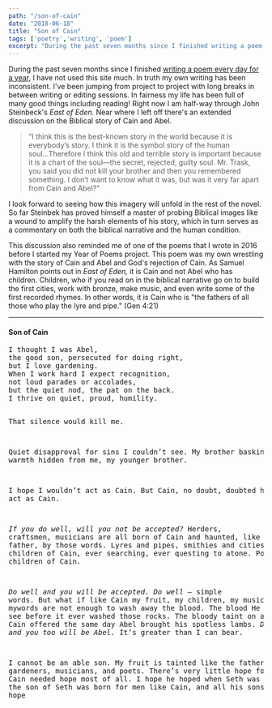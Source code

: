 ```yaml
---
path: "/son-of-cain"
date: "2018-06-18"
title: "Son of Cain"
tags: ['poetry','writing', 'poem']
excerpt: "During the past seven months since I finished writing a poem every day for a year, I have not used this site much. In truth my own writing has been inconsistent. I've been jumping from project to project with long breaks in between writing or editing sessions. In fairness my life has been full of many good things including reading! Right now I am half-way through John Steinbeck's East of Eden. Near where I left off there's an extended discussion on the Biblical story of Cain and Abel."
---
```


During the past seven months since I finished <a href="/on-writing-poems-daily">writing a poem every day for a year</a>, I have not used this site much. In truth my own writing has been inconsistent. I've been jumping from project to project with long breaks in between writing or editing sessions. In fairness my life has been full of many good things including reading! Right now I am half-way through John Steinbeck's <em>East of Eden.</em> Near where I left off there's an extended discussion on the Biblical story of Cain and Abel.
<blockquote>"I think this is the best-known story in the world because it is everybody’s story. I think it is the symbol story of the human soul...Therefore I think this old and terrible story is important because it is a chart of the soul—the secret, rejected, guilty soul. Mr. Trask, you said you did not kill your brother and then you remembered something. I don’t want to know what it was, but was it very far apart from Cain and Abel?"</blockquote>
I look forward to seeing how this imagery will unfold in the rest of the novel. So far Steinbek has proved himself a master of probing Biblical images like a wound to amplify the harsh elements of his story, which in turn serves as a commentary on both the biblical narrative and the human condition.

This discussion also reminded me of one of the poems that I wrote in 2016 before I started my Year of Poems project. This poem was my own wrestling with the story of Cain and Abel and God's rejection of Cain. As Samuel Hamilton points out in <em>East of Eden, </em>it is Cain and not Abel who has children. Children, who if you read on in the biblical narrative go on to build the first cities, work with bronze, make music, and even write some of the first recorded rhymes. In other words, it is Cain who is "the fathers of all those who play the lyre and pipe." (Gen 4:21)

<hr />

<h4>Son of Cain</h4>
<pre>I thought I was Abel,
the good son, persecuted for doing right,
but I love gardening.
When I work hard I expect recognition,
not loud parades or accolades,
but the quiet nod, the pat on the back.
I thrive on quiet, proud, humility.

That silence would kill me.

Quiet disapproval for sins I couldn’t see.
My brother basking in warmth hidden from me,
my younger brother.

I hope I wouldn’t act as Cain.
But Cain, no doubt, doubted he would act as Cain.

<em>If you do well, will you not be accepted?</em>
Herders, craftsmen, musicians are all born of Cain
and haunted, like their father, by those words.
Lyres and pipes, smithies and cities,
all are children of Cain,
ever searching, ever questing to atone.
Poets too are children of Cain.

<em>Do well and you will be accepted.</em>
<em>Do well</em> – simple words.
But what if like Cain my fruit, my children, my music, even mywords are not enough to wash away the blood.
The blood He seemed to see before it ever washed those rocks.
The bloody taint on all the fruit Cain offered the same day Abel brought his spotless lambs.
<em>Do well and you too will be Abel.</em>
It’s greater than I can bear.
 
I cannot be an able son.
My fruit is tainted like the father of gardeners, musicians, and poets.
There’s very little hope for Cain,
but Cain needed hope most of all.
I hope he hoped when Seth was born,
for the son of Seth was born for men like Cain,
and all his sons,
I hope</pre>